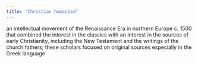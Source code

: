 ```yaml
---
title: "Christian humanism"
---
```

an intellectual movement of the Renaissance Era in northern Europe c. 1500 that combined the interest in the classics with an interest in the sources of early Christianity, including the New Testament and the writings of the church fathers; these scholars focused on original sources especially in the Greek language

